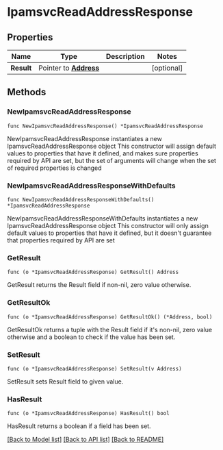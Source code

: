 # IpamsvcReadAddressResponse

## Properties

Name | Type | Description | Notes
------------ | ------------- | ------------- | -------------
**Result** | Pointer to [**Address**](Address.md) |  | [optional] 

## Methods

### NewIpamsvcReadAddressResponse

`func NewIpamsvcReadAddressResponse() *IpamsvcReadAddressResponse`

NewIpamsvcReadAddressResponse instantiates a new IpamsvcReadAddressResponse object
This constructor will assign default values to properties that have it defined,
and makes sure properties required by API are set, but the set of arguments
will change when the set of required properties is changed

### NewIpamsvcReadAddressResponseWithDefaults

`func NewIpamsvcReadAddressResponseWithDefaults() *IpamsvcReadAddressResponse`

NewIpamsvcReadAddressResponseWithDefaults instantiates a new IpamsvcReadAddressResponse object
This constructor will only assign default values to properties that have it defined,
but it doesn't guarantee that properties required by API are set

### GetResult

`func (o *IpamsvcReadAddressResponse) GetResult() Address`

GetResult returns the Result field if non-nil, zero value otherwise.

### GetResultOk

`func (o *IpamsvcReadAddressResponse) GetResultOk() (*Address, bool)`

GetResultOk returns a tuple with the Result field if it's non-nil, zero value otherwise
and a boolean to check if the value has been set.

### SetResult

`func (o *IpamsvcReadAddressResponse) SetResult(v Address)`

SetResult sets Result field to given value.

### HasResult

`func (o *IpamsvcReadAddressResponse) HasResult() bool`

HasResult returns a boolean if a field has been set.


[[Back to Model list]](../README.md#documentation-for-models) [[Back to API list]](../README.md#documentation-for-api-endpoints) [[Back to README]](../README.md)


